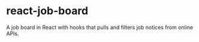 # react-job-board
A job board in React with hooks that pulls and filters job notices from online APIs.
